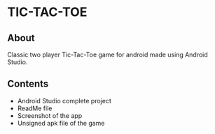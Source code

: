 # TIC-TAC-TOE

## About
Classic two player Tic-Tac-Toe game for android made using Android Studio.

## Contents
* Android Studio complete project
* ReadMe file
* Screenshot of the app
* Unsigned apk file of the game
